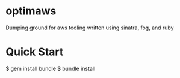 optimaws
========

Dumping ground for aws tooling written using sinatra, fog, and ruby

Quick Start
===========

$ gem install bundle
$ bundle install
